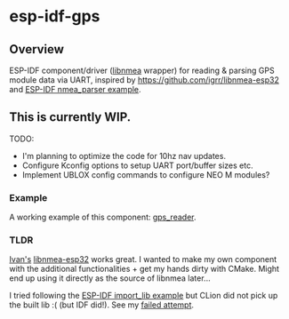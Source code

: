 # esp-idf-gps

## Overview
ESP-IDF component/driver ([libnmea](https://github.com/jacketizer/libnmea) wrapper) for reading &amp; parsing GPS module data via UART, inspired by https://github.com/igrr/libnmea-esp32 and [ESP-IDF nmea_parser example](https://github.com/espressif/esp-idf/blob/master/examples/peripherals/uart/nmea0183_parser/main/nmea_parser.c).

## This is currently WIP.

TODO:

+ I'm planning to optimize the code for 10hz nav updates.
+ Configure Kconfig options to setup UART port/buffer sizes etc.
+ Implement UBLOX config commands to configure NEO M modules?

### Example
A working example of this component: [gps_reader](./examples/gps_reader). 

### TLDR
[Ivan's](https://github.com/igrr) [libnmea-esp32](https://github.com/igrr/libnmea-esp32) works great.
I wanted to make my own component with the additional functionalities + get my hands dirty with CMake.
Might end up using it directly as the source of libnmea later...

I tried following the [ESP-IDF import_lib example](https://github.com/espressif/esp-idf/blob/master/examples/build_system/cmake/import_lib/components/tinyxml2/CMakeLists.txt) but 
CLion did not pick up the built lib :( (but IDF did!). See my [failed attempt](./CMakeLists.txt_failedattempt).